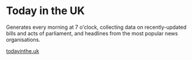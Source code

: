 # Today in the UK

Generates every morning at 7 o'clock, collecting data on recently-updated bills and acts of parliament, and headlines from the most popular news organisations.

[todayinthe.uk](https://todayinthe.uk)
